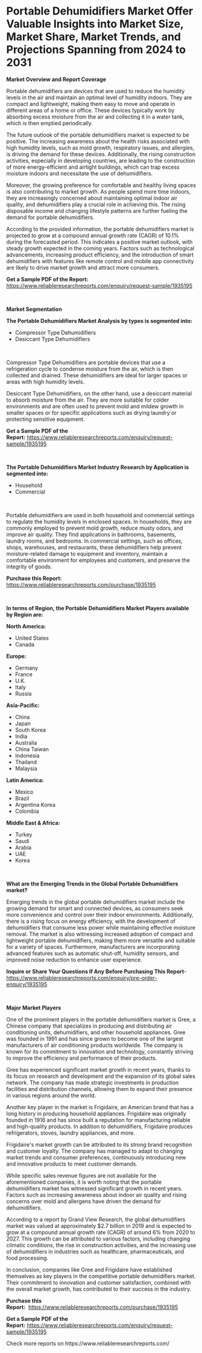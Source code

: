 <p><h1>Portable Dehumidifiers Market Offer Valuable Insights into Market Size, Market Share, Market Trends, and Projections Spanning from 2024 to 2031</h1></p><p><strong>Market Overview and Report Coverage</strong></p>
<p><p>Portable dehumidifiers are devices that are used to reduce the humidity levels in the air and maintain an optimal level of humidity indoors. They are compact and lightweight, making them easy to move and operate in different areas of a home or office. These devices typically work by absorbing excess moisture from the air and collecting it in a water tank, which is then emptied periodically.</p><p>The future outlook of the portable dehumidifiers market is expected to be positive. The increasing awareness about the health risks associated with high humidity levels, such as mold growth, respiratory issues, and allergies, is driving the demand for these devices. Additionally, the rising construction activities, especially in developing countries, are leading to the construction of more energy-efficient and airtight buildings, which can trap excess moisture indoors and necessitate the use of dehumidifiers.</p><p>Moreover, the growing preference for comfortable and healthy living spaces is also contributing to market growth. As people spend more time indoors, they are increasingly concerned about maintaining optimal indoor air quality, and dehumidifiers play a crucial role in achieving this. The rising disposable income and changing lifestyle patterns are further fueling the demand for portable dehumidifiers.</p><p>According to the provided information, the portable dehumidifiers market is projected to grow at a compound annual growth rate (CAGR) of 10.1% during the forecasted period. This indicates a positive market outlook, with steady growth expected in the coming years. Factors such as technological advancements, increasing product efficiency, and the introduction of smart dehumidifiers with features like remote control and mobile app connectivity are likely to drive market growth and attract more consumers.</p></p>
<p><strong>Get a Sample PDF of the Report:</strong> <a href="https://www.reliableresearchreports.com/enquiry/request-sample/1935195">https://www.reliableresearchreports.com/enquiry/request-sample/1935195</a></p>
<p>&nbsp;</p>
<p><strong>Market Segmentation</strong></p>
<p><strong>The Portable Dehumidifiers Market Analysis by types is segmented into:</strong></p>
<p><ul><li>Compressor Type Dehumidifiers</li><li>Desiccant Type Dehumidifiers</li></ul></p>
<p>&nbsp;</p>
<p><p>Compressor Type Dehumidifiers are portable devices that use a refrigeration cycle to condense moisture from the air, which is then collected and drained. These dehumidifiers are ideal for larger spaces or areas with high humidity levels.</p><p>Desiccant Type Dehumidifiers, on the other hand, use a desiccant material to absorb moisture from the air. They are more suitable for colder environments and are often used to prevent mold and mildew growth in smaller spaces or for specific applications such as drying laundry or protecting sensitive equipment.</p></p>
<p><strong>Get a Sample PDF of the Report:</strong>&nbsp;<a href="https://www.reliableresearchreports.com/enquiry/request-sample/1935195">https://www.reliableresearchreports.com/enquiry/request-sample/1935195</a></p>
<p>&nbsp;</p>
<p><strong>The Portable Dehumidifiers Market Industry Research by Application is segmented into:</strong></p>
<p><ul><li>Household</li><li>Commercial</li></ul></p>
<p>&nbsp;</p>
<p><p>Portable dehumidifiers are used in both household and commercial settings to regulate the humidity levels in enclosed spaces. In households, they are commonly employed to prevent mold growth, reduce musty odors, and improve air quality. They find applications in bathrooms, basements, laundry rooms, and bedrooms. In commercial settings, such as offices, shops, warehouses, and restaurants, these dehumidifiers help prevent moisture-related damage to equipment and inventory, maintain a comfortable environment for employees and customers, and preserve the integrity of goods.</p></p>
<p><strong>Purchase this Report:</strong>&nbsp; <a href="https://www.reliableresearchreports.com/purchase/1935195">https://www.reliableresearchreports.com/purchase/1935195</a></p>
<p>&nbsp;</p>
<p><strong>In terms of Region, the Portable Dehumidifiers Market Players available by Region are:</strong></p>
<p>
    <p> <strong> North America: </strong>
        <ul>
            <li>United States</li>
            <li>Canada</li>
        </ul>
        </p> 
    <p> <strong> Europe: </strong>
        <ul>
            <li>Germany</li>
            <li>France</li>
            <li>U.K.</li>
            <li>Italy</li>
            <li>Russia</li>
        </ul>
        </p> 
    <p> <strong> Asia-Pacific: </strong>
        <ul>
            <li>China</li>
            <li>Japan</li>
            <li>South Korea</li>
            <li>India</li>
            <li>Australia</li>
            <li>China Taiwan</li>
            <li>Indonesia</li>
            <li>Thailand</li>
            <li>Malaysia</li>
        </ul>
        </p> 
    <p> <strong> Latin America: </strong>
        <ul>
            <li>Mexico</li>
            <li>Brazil</li>
            <li>Argentina Korea</li>
            <li>Colombia</li>
        </ul>
        </p> 
    <p> <strong> Middle East & Africa: </strong>
        <ul>
            <li>Turkey</li>
            <li>Saudi</li>
            <li>Arabia</li>
            <li>UAE</li>
            <li>Korea</li>
        </ul>
    </p>
    </p>
<p>&nbsp;</p>
<p><strong>What are the Emerging Trends in the Global Portable Dehumidifiers market?</strong></p>
<p><p>Emerging trends in the global portable dehumidifiers market include the growing demand for smart and connected devices, as consumers seek more convenience and control over their indoor environments. Additionally, there is a rising focus on energy efficiency, with the development of dehumidifiers that consume less power while maintaining effective moisture removal. The market is also witnessing increased adoption of compact and lightweight portable dehumidifiers, making them more versatile and suitable for a variety of spaces. Furthermore, manufacturers are incorporating advanced features such as automatic shut-off, humidity sensors, and improved noise reduction to enhance user experience.</p></p>
<p><strong>Inquire or Share Your Questions If Any Before Purchasing This Report</strong>- <a href="https://www.reliableresearchreports.com/enquiry/pre-order-enquiry/1935195">https://www.reliableresearchreports.com/enquiry/pre-order-enquiry/1935195</a></p>
<p>&nbsp;</p>
<p><strong>Major Market Players</strong></p>
<p><p>One of the prominent players in the portable dehumidifiers market is Gree, a Chinese company that specializes in producing and distributing air conditioning units, dehumidifiers, and other household appliances. Gree was founded in 1991 and has since grown to become one of the largest manufacturers of air conditioning products worldwide. The company is known for its commitment to innovation and technology, constantly striving to improve the efficiency and performance of their products.</p><p>Gree has experienced significant market growth in recent years, thanks to its focus on research and development and the expansion of its global sales network. The company has made strategic investments in production facilities and distribution channels, allowing them to expand their presence in various regions around the world.</p><p>Another key player in the market is Frigidaire, an American brand that has a long history in producing household appliances. Frigidaire was originally founded in 1916 and has since built a reputation for manufacturing reliable and high-quality products. In addition to dehumidifiers, Frigidaire produces refrigerators, stoves, laundry appliances, and more.</p><p>Frigidaire's market growth can be attributed to its strong brand recognition and customer loyalty. The company has managed to adapt to changing market trends and consumer preferences, continuously introducing new and innovative products to meet customer demands.</p><p>While specific sales revenue figures are not available for the aforementioned companies, it is worth noting that the portable dehumidifiers market has witnessed significant growth in recent years. Factors such as increasing awareness about indoor air quality and rising concerns over mold and allergens have driven the demand for dehumidifiers.</p><p>According to a report by Grand View Research, the global dehumidifiers market was valued at approximately $2.7 billion in 2019 and is expected to grow at a compound annual growth rate (CAGR) of around 6% from 2020 to 2027. This growth can be attributed to various factors, including changing climatic conditions, the rise in construction activities, and the increasing use of dehumidifiers in industries such as healthcare, pharmaceuticals, and food processing.</p><p>In conclusion, companies like Gree and Frigidaire have established themselves as key players in the competitive portable dehumidifiers market. Their commitment to innovation and customer satisfaction, combined with the overall market growth, has contributed to their success in the industry.</p></p>
<p><strong>Purchase this Report:</strong>&nbsp;&nbsp;<a href="https://www.reliableresearchreports.com/purchase/1935195">https://www.reliableresearchreports.com/purchase/1935195</a></p>
<p></p>
<p><strong>Get a Sample PDF of the Report:</strong>&nbsp;<a href="https://www.reliableresearchreports.com/enquiry/request-sample/1935195">https://www.reliableresearchreports.com/enquiry/request-sample/1935195</a></p>
<p>Check more reports on https://www.reliableresearchreports.com/</p>